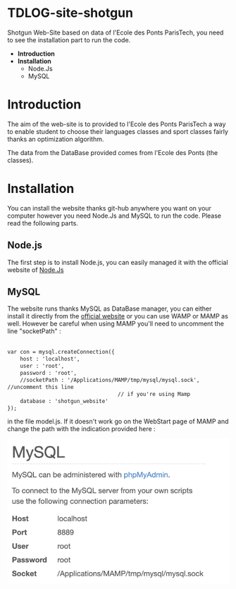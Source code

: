 # TDLOG-site-shotgun

Shotgun Web-Site based on data of l'Ecole des Ponts ParisTech, you need to see the installation part to run the code.

<ul>
<li><strong>Introduction</strong></li>
<li><strong>Installation</strong>
<ul> 
<li>Node.Js
<li>MySQL
</ul>
</li>
</ul>

<h1>Introduction</h1>

The aim of the web-site is to provided to l'Ecole des Ponts ParisTech a way to enable student to choose their languages classes and sport classes fairly thanks an optimization algorithm.

The data from the DataBase provided comes from l'Ecole des Ponts (the classes).

<h1>Installation</h1>

You can install the website thanks git-hub anywhere you want on your computer however you need Node.Js and MySQL to run the code. Please read the following parts.
	
<h2>Node.js</h2>
	
The first step is to install Node.js, you can easily managed it with the official website of  <a href = "https://nodejs.org/en/">Node.Js</a>

<h2>MySQL</h2>

The website runs thanks MySQL as DataBase manager, you can either install it directly from the <a href="https://www.mysql.com/">official website</a> or you can use WAMP or MAMP as well. However be careful when using MAMP you'll need to uncomment the line "socketPath" : 

<pre><code>
var con = mysql.createConnection({
	host : 'localhost',
	user : 'root',
	password : 'root',
	//socketPath : '/Applications/MAMP/tmp/mysql/mysql.sock',  //uncomment this line 
								   // if you're using Mamp 
	database : 'shotgun_website'
});
</code></pre>
in the file model.js. If it doesn't work go on the WebStart page of MAMP and change the path with the indication provided here :


<img src="Mamp_socket.png">
